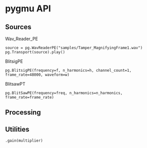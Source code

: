 # pygmu API 

## Sources

Wav_Reader_PE

    source = pg.WavReaderPE("samples/Tamper_MagnifyingFrame1.wav")
    pg.Transport(source).play()

BlitsigPE   

    pg.BlitsigPE(frequency=f, n_harmonics=h, channel_count=1, frame_rate=48000, waveform=w)

BlitsawPT

    pg.BlitSawPE(frequency=freq, n_harmonics=n_harmonics, frame_rate=frame_rate)



## Processing

## Utilities

    .gain(multiplier)

    